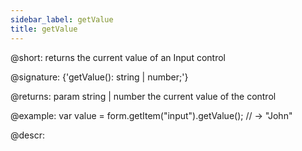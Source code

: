 ```yaml
---
sidebar_label: getValue
title: getValue
---          
```


@short: returns the current value of an Input control

@signature: {'getValue(): string | number;'}

@returns:
param   string | number     the current value of the control

@example:
var value = form.getItem("input").getValue();
// -> "John"




@descr:


